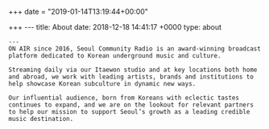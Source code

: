 +++
date = "2019-01-14T13:19:44+00:00"

+++
    ---
    title: About
    date: 2018-12-18 14:41:17 +0000
    type: about
    
    ---
    ON AIR since 2016, Seoul Community Radio is an award-winning broadcast platform dedicated to Korean underground music and culture.
     
    Streaming daily via our Itaewon studio and at key locations both home and abroad, we work with leading artists, brands and institutions to help showcase Korean subculture in dynamic new ways.
    
    Our influential audience, born from Koreans with eclectic tastes continues to expand, and we are on the lookout for relevant partners to help our mission to support Seoul’s growth as a leading credible music destination.